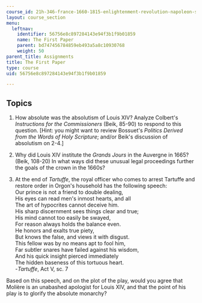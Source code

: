 ```yaml
---
course_id: 21h-346-france-1660-1815-enlightenment-revolution-napoleon-spring-2011
layout: course_section
menu:
  leftnav:
    identifier: 56756e8c897284143e94f3b1f9b01859
    name: The First Paper
    parent: bd747456784859eb493a5a8c10930768
    weight: 50
parent_title: Assignments
title: The First Paper
type: course
uid: 56756e8c897284143e94f3b1f9b01859

---
```


Topics
------

1.  How absolute was the absolutism of Louis XIV? Analyze Colbert's _Instructions for the Commissioners_ (Beik, 85-90) to respond to this question. \[Hint: you might want to review Bossuet's _Politics Derived from the Words of Holy Scripture_; and/or Beik's discussion of absolutism on 2-4.\]
  
3.  Why did Louis XIV institute the _Grands Jours_ in the Auvergne in 1665? (Beik, 108-20) In what ways did these unusual legal proceedings further the goals of the crown in the 1660s?
  
5.  At the end of _Tartuffe_, the royal officer who comes to arrest Tartuffe and restore order in Orgon's household has the following speech:  
    Our prince is not a friend to double dealing,  
    His eyes can read men's inmost hearts, and all  
    The art of hypocrites cannot deceive him.  
    His sharp discernment sees things clear and true;  
    His mind cannot too easily be swayed,  
    For reason always holds the balance even.  
    He honors and exalts true piety,  
    But knows the false, and views it with disgust.  
    This fellow was by no means apt to fool him,  
    Far subtler snares have failed against his wisdom,  
    And his quick insight pierced immediately  
    The hidden baseness of this tortuous heart.  
    \-_Tartuffe_, Act V, sc. 7

Based on this speech, and on the plot of the play, would you agree that Molière is an unabashed apologist for Louis XIV, and that the point of his play is to glorify the absolute monarchy?